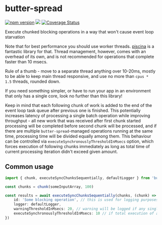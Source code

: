 # butter-spread

[![npm version](http://img.shields.io/npm/v/butter-spread.svg)](https://npmjs.org/package/butter-spread)
![](https://github.com/kibertoad/butter-spread/workflows/ci/badge.svg)
[![Coverage Status](https://coveralls.io/repos/kibertoad/butter-spread/badge.svg?branch=main)](https://coveralls.io/r/kibertoad/butter-spread?branch=main)

Execute chunked blocking operations in a way that won't cause event loop starvation

Note that for best performance you should use worker threads. [piscina](https://github.com/piscinajs/piscina) is a fantastic library for that. Thread management, however, comes with an overhead of its own, and is not recommended for operations that complete faster than 10 msecs. 

Rule of a thumb -  move to a separate thread anything over 10-20ms, mostly to be able to keep main thread responsive, and use no more than `cpus * 1.5` threads, rounded down. 

If you need something simpler, or have to run your app in an environment that only has a single core, look no further than this library!

Keep in mind that each following chunk of work is added to the end of the event loop task queue after previous one is finished. This potentially increases latency of processing a single batch operation while improving throughput - all new work that was received after first chunk started processing will be completed before second chunk will be processed, and if there are multiple `butter-spread`-managed operations running at the same time, processing time will be divided equally among them. This behaviour can be controlled via `executeSynchronouslyThresholdInMsecs` option, which forces execution of following chunks immediately as long as total time of current processing iteration didn't exceed given amount.

## Common usage

```ts
import { chunk, executeSyncChunksSequentially, defaultLogger } from 'butter-spread'

const chunks = chunk(someInputArray, 100)

const results = await executeSyncChunksSequentially(chunks, (chunk) => { return someProcessingLogic(chunk) }, {
    id: 'Some blocking operation', // this is used for logging purposes if threshold is exceeded
    logger: defaultLogger,
    warningThresholdInMsecs: 20, // warning will be logged if any single iteration (which blocks the loop) will take longer than that
    executeSynchronouslyThresholdInMsecs: 10 // if total execution of all chunks in this iteration took less than this amount of time, next chunk will be processed immediately synchronously and not deferred
})
```

